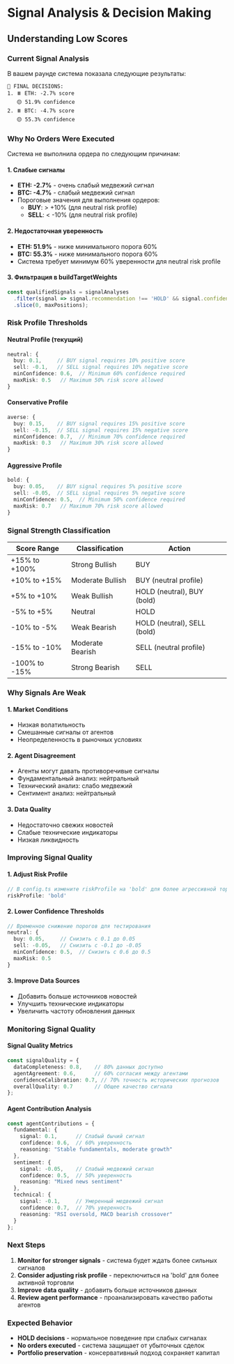 # Signal Analysis & Decision Making

## Understanding Low Scores

### Current Signal Analysis

В вашем раунде система показала следующие результаты:

```
🎯 FINAL DECISIONS:
1. ⏸️ ETH: -2.7% score
   🟡 51.9% confidence
2. ⏸️ BTC: -4.7% score
   🟡 55.3% confidence
```

### Why No Orders Were Executed

Система не выполнила ордера по следующим причинам:

#### 1. **Слабые сигналы**
- **ETH: -2.7%** - очень слабый медвежий сигнал
- **BTC: -4.7%** - слабый медвежий сигнал
- Пороговые значения для выполнения ордеров:
  - **BUY**: > +10% (для neutral risk profile)
  - **SELL**: < -10% (для neutral risk profile)

#### 2. **Недостаточная уверенность**
- **ETH: 51.9%** - ниже минимального порога 60%
- **BTC: 55.3%** - ниже минимального порога 60%
- Система требует минимум 60% уверенности для neutral risk profile

#### 3. **Фильтрация в buildTargetWeights**
```typescript
const qualifiedSignals = signalAnalyses
  .filter(signal => signal.recommendation !== 'HOLD' && signal.confidence >= 0.3)
  .slice(0, maxPositions);
```

### Risk Profile Thresholds

#### **Neutral Profile (текущий)**
```typescript
neutral: {
  buy: 0.1,     // BUY signal requires 10% positive score
  sell: -0.1,   // SELL signal requires 10% negative score
  minConfidence: 0.6,  // Minimum 60% confidence required
  maxRisk: 0.5   // Maximum 50% risk score allowed
}
```

#### **Conservative Profile**
```typescript
averse: {
  buy: 0.15,    // BUY signal requires 15% positive score
  sell: -0.15,  // SELL signal requires 15% negative score
  minConfidence: 0.7,  // Minimum 70% confidence required
  maxRisk: 0.3   // Maximum 30% risk score allowed
}
```

#### **Aggressive Profile**
```typescript
bold: {
  buy: 0.05,    // BUY signal requires 5% positive score
  sell: -0.05,  // SELL signal requires 5% negative score
  minConfidence: 0.5,  // Minimum 50% confidence required
  maxRisk: 0.7   // Maximum 70% risk score allowed
}
```

### Signal Strength Classification

| Score Range | Classification | Action |
|-------------|----------------|---------|
| +15% to +100% | Strong Bullish | BUY |
| +10% to +15% | Moderate Bullish | BUY (neutral profile) |
| +5% to +10% | Weak Bullish | HOLD (neutral), BUY (bold) |
| -5% to +5% | Neutral | HOLD |
| -10% to -5% | Weak Bearish | HOLD (neutral), SELL (bold) |
| -15% to -10% | Moderate Bearish | SELL (neutral profile) |
| -100% to -15% | Strong Bearish | SELL |

### Why Signals Are Weak

#### 1. **Market Conditions**
- Низкая волатильность
- Смешанные сигналы от агентов
- Неопределенность в рыночных условиях

#### 2. **Agent Disagreement**
- Агенты могут давать противоречивые сигналы
- Фундаментальный анализ: нейтральный
- Технический анализ: слабо медвежий
- Сентимент анализ: нейтральный

#### 3. **Data Quality**
- Недостаточно свежих новостей
- Слабые технические индикаторы
- Низкая ликвидность

### Improving Signal Quality

#### 1. **Adjust Risk Profile**
```typescript
// В config.ts измените riskProfile на 'bold' для более агрессивной торговли
riskProfile: 'bold'
```

#### 2. **Lower Confidence Thresholds**
```typescript
// Временное снижение порогов для тестирования
neutral: {
  buy: 0.05,     // Снизить с 0.1 до 0.05
  sell: -0.05,   // Снизить с -0.1 до -0.05
  minConfidence: 0.5,  // Снизить с 0.6 до 0.5
  maxRisk: 0.5
}
```

#### 3. **Improve Data Sources**
- Добавить больше источников новостей
- Улучшить технические индикаторы
- Увеличить частоту обновления данных

### Monitoring Signal Quality

#### **Signal Quality Metrics**
```typescript
const signalQuality = {
  dataCompleteness: 0.8,    // 80% данных доступно
  agentAgreement: 0.6,      // 60% согласия между агентами
  confidenceCalibration: 0.7, // 70% точность исторических прогнозов
  overallQuality: 0.7       // Общее качество сигнала
};
```

#### **Agent Contribution Analysis**
```typescript
const agentContributions = {
  fundamental: {
    signal: 0.1,      // Слабый бычий сигнал
    confidence: 0.6,  // 60% уверенность
    reasoning: "Stable fundamentals, moderate growth"
  },
  sentiment: {
    signal: -0.05,    // Слабый медвежий сигнал
    confidence: 0.5,  // 50% уверенность
    reasoning: "Mixed news sentiment"
  },
  technical: {
    signal: -0.1,     // Умеренный медвежий сигнал
    confidence: 0.7,  // 70% уверенность
    reasoning: "RSI oversold, MACD bearish crossover"
  }
};
```

### Next Steps

1. **Monitor for stronger signals** - система будет ждать более сильных сигналов
2. **Consider adjusting risk profile** - переключиться на 'bold' для более активной торговли
3. **Improve data quality** - добавить больше источников данных
4. **Review agent performance** - проанализировать качество работы агентов

### Expected Behavior

- **HOLD decisions** - нормальное поведение при слабых сигналах
- **No orders executed** - система защищает от убыточных сделок
- **Portfolio preservation** - консервативный подход сохраняет капитал
